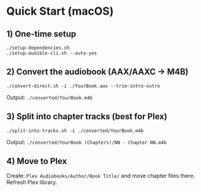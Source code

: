 # Quick Start (macOS)

## 1) One-time setup
```
./setup-dependencies.sh
./setup-audible-cli.sh --auto-yes
```

## 2) Convert the audiobook (AAX/AAXC → M4B)
```
./convert-direct.sh -i ./YourBook.aax --trim-intro-outro
```
Output: `./converted/YourBook.m4b`

## 3) Split into chapter tracks (best for Plex)
```
./split-into-tracks.sh -i ./converted/YourBook.m4b
```
Output: `./converted/YourBook (Chapters)/NN - Chapter NN.m4b`

## 4) Move to Plex
Create: `Plex Audiobooks/Author/Book Title/` and move chapter files there. Refresh Plex library.
